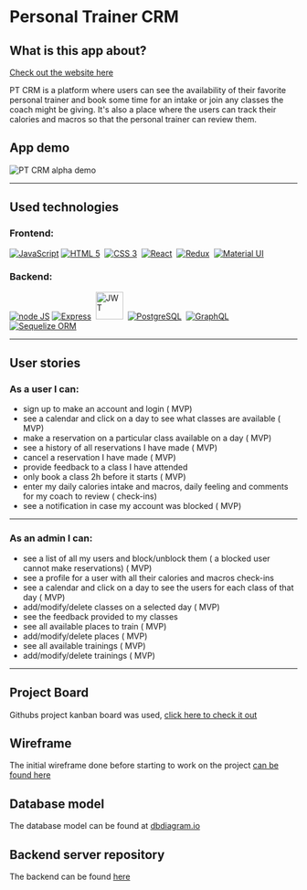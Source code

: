 # Personal Trainer CRM

## What is this app about?

[Check out the website here](https://www.jenniferovescoaching.com/)

PT CRM is a platform where users can see the availability of their favorite personal trainer and book some time for an intake or join any classes the coach might be giving.
It's also a place where the users can track their calories and macros so that the personal trainer can review them.

## App demo

<img src="https://res.cloudinary.com/powsitu/image/upload/v1620937132/ptcrm/ezgif.com-gif-maker_qisvbc.gif" alt="PT CRM alpha demo" />

---

## Used technologies

### Frontend:

<a href="https://www.javascript.com/"><img src="https://img.icons8.com/color/48/000000/javascript.png" alt="JavaScript"></a>
<a href="https://www.w3.org/html/"><img src="https://img.icons8.com/color/48/000000/html-5.png" alt="HTML 5"/></a>&nbsp;
<a href="https://www.w3.org/TR/CSS/#css"><img src="https://img.icons8.com/color/48/000000/css3.png" alt="CSS 3"/></a>&nbsp;
<a href="https://reactjs.org/"><img src="https://img.icons8.com/officel/40/000000/react.png" alt="React"/></a>&nbsp;
<a href="https://redux.js.org/"><img src="https://img.icons8.com/color/48/000000/redux.png" alt="Redux"/></a>&nbsp;
<a href="https://material-ui.com/"><img src="https://img.icons8.com/color/48/000000/material-ui.png" alt="Material UI"/></a>

### Backend:

<a href="https://nodejs.dev/"><img src="https://img.icons8.com/color/48/000000/nodejs.png" alt="node JS"/></a>
<a href="https://expressjs.com/"><img src="https://i.ibb.co/QCxVyFH/express-3-1.png" alt="Express"/></a>&nbsp;
<a href="https://jwt.io/"><img src="https://jwt.io/img/pic_logo.svg" width=48 height=48 alt="JWT"></a>&nbsp;
<a href="https://www.postgresql.org/"><img src="https://img.icons8.com/color/48/000000/postgreesql.png" alt="PostgreSQL"/></a>&nbsp;
<a href="https://graphql.org/"><img src="https://img.icons8.com/color/48/000000/graphql.png" alt="GraphQL"/></a>&nbsp;
<a href="https://sequelize.org/"><img src="https://i.ibb.co/LQtSfMw/seq-1.png" alt="Sequelize ORM"/></a>

---

## User stories

### As a user I can:

- sign up to make an account and login ( MVP)
- see a calendar and click on a day to see what classes are available ( MVP)
- make a reservation on a particular class available on a day ( MVP)
- see a history of all reservations I have made ( MVP)
- cancel a reservation I have made ( MVP)
- provide feedback to a class I have attended
- only book a class 2h before it starts ( MVP)
- enter my daily calories intake and macros, daily feeling and comments for my coach to review ( check-ins)
- see a notification in case my account was blocked ( MVP)

---

### As an admin I can:

- see a list of all my users and block/unblock them ( a blocked user cannot make reservations) ( MVP)
- see a profile for a user with all their calories and macros check-ins
- see a calendar and click on a day to see the users for each class of that day ( MVP)
- add/modify/delete classes on a selected day ( MVP)
- see the feedback provided to my classes
- see all available places to train ( MVP)
- add/modify/delete places ( MVP)
- see all available trainings ( MVP)
- add/modify/delete trainings ( MVP)

---

## Project Board

Githubs project kanban board was used, [click here to check it out](https://github.com/users/powsitu/projects/1)

## Wireframe

The initial wireframe done before starting to work on the project [can be found here](https://miro.com/app/board/o9J_lG8eGlU=/)

## Database model

The database model can be found at [dbdiagram.io](https://dbdiagram.io/d/608fd0f4b29a09603d13202a)

## Backend server repository

The backend can be found [here](https://github.com/powsitu/ptcrm-backend)
